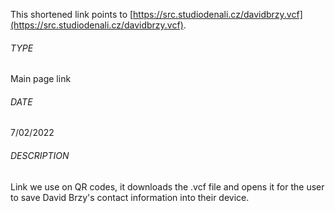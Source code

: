 This shortened link points to [https://src.studiodenali.cz/davidbrzy.vcf](https://src.studiodenali.cz/davidbrzy.vcf).

###### TYPE
Main page link

###### DATE
7/02/2022

###### DESCRIPTION
Link we use on QR codes, it downloads the .vcf file and opens it for the user to save David Brzy's contact information into their device.